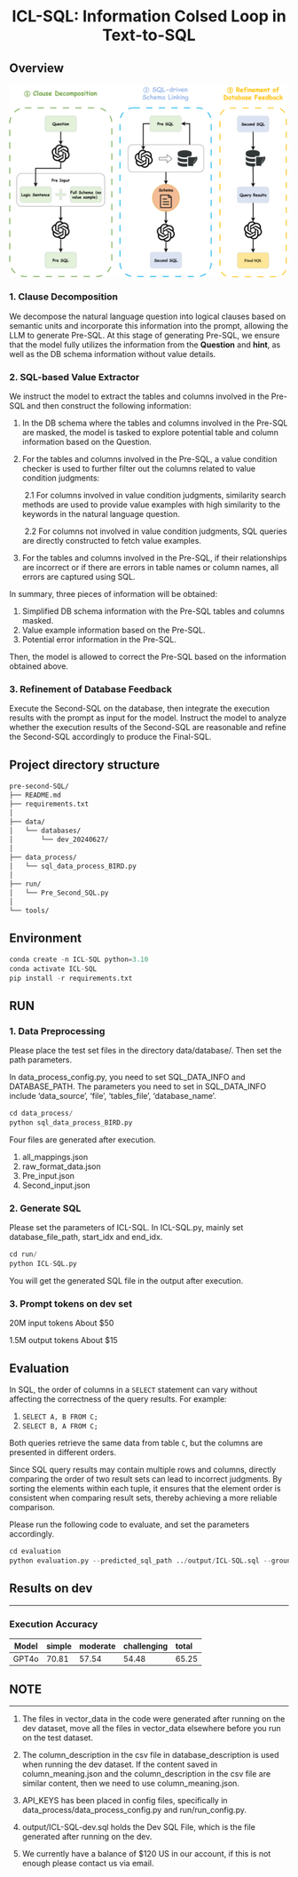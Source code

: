 <h1 style="text-align: center;">ICL-SQL: Information Colsed Loop in Text-to-SQL</h1>

<h2>Overview</h2>


![ICL-SQL](figs/ICL-SQL.svg)

<h3>1. Clause Decomposition</h3>

We decompose the natural language question into logical clauses based on semantic units and incorporate this information into the prompt, allowing the LLM to generate Pre-SQL. 
At this stage of generating Pre-SQL, we ensure that the model fully utilizes the information from the **Question** and **hint**, as well as the DB schema information without value details.

<h3>2. SQL-based Value Extractor</h3>

We instruct the model to extract the tables and columns involved in the Pre-SQL and then construct the following information:

1. In the DB schema where the tables and columns involved in the Pre-SQL are masked, the model is tasked to explore potential table and column information based on the Question.

2. For the tables and columns involved in the Pre-SQL, a value condition checker is used to further filter out the columns related to value condition judgments: 

   ​	2.1 For columns involved in value condition judgments, similarity search methods are used to provide value examples with high similarity to the keywords in the natural language question. 

   ​	2.2 For columns not involved in value condition judgments, SQL queries are directly constructed to fetch value examples.

3. For the tables and columns involved in the Pre-SQL, if their relationships are incorrect or if there are errors in table names or column names, all errors are captured using SQL.

In summary, three pieces of information will be obtained:

1. Simplified DB schema information with the Pre-SQL tables and columns masked.
2. Value example information based on the Pre-SQL.
3. Potential error information in the Pre-SQL.

Then, the model is allowed to correct the Pre-SQL based on the information obtained above.

<h3>3. Refinement of Database Feedback</h3>

Execute the Second-SQL on the database, then integrate the execution results with the prompt as input for the model. Instruct the model to analyze whether the execution results of the Second-SQL are reasonable and refine the Second-SQL accordingly to produce the Final-SQL.

<h2>Project directory structure</h2>


```plaintext
pre-second-SQL/
├── README.md
├── requirements.txt
│
├── data/
│   └── databases/
│		└── dev_20240627/
│
├── data_process/
│   └── sql_data_process_BIRD.py
│
├── run/
│   └── Pre_Second_SQL.py
│
└── tools/
```

<h2>Environment</h2>


```python
conda create -n ICL-SQL python=3.10
conda activate ICL-SQL
pip install -r requirements.txt
```

<h2>RUN</h2>


<h3>1. Data Preprocessing</h3>

Please place the test set files in the directory data/database/. Then set the path parameters. 

In data_process_config.py, you need to set SQL_DATA_INFO and DATABASE_PATH. The parameters you need to set in SQL_DATA_INFO include ‘data_source’, ‘file’, ‘tables_file’, ‘database_name’.

```python
cd data_process/
python sql_data_process_BIRD.py
```

Four files are generated after execution.

1. all_mappings.json
2. raw_format_data.json    
2. Pre_input.json
3. Second_input.json

<h3>2. Generate SQL</h3>

Please set the parameters of ICL-SQL. In ICL-SQL.py, mainly set database_file_path, start_idx and end_idx.

```python
cd run/
python ICL-SQL.py
```

You will get the generated SQL file in the output after execution.

<h3>3. Prompt tokens on dev set</h3>

20M input tokens       About $50

1.5M output tokens     About $15

<h2>Evaluation</h2>


In SQL, the order of columns in a `SELECT` statement can vary without affecting the correctness of the query results. For example:

1. `SELECT A, B FROM C;`
2. `SELECT B, A FROM C;`

Both queries retrieve the same data from table `C`, but the columns are presented in different orders.

Since SQL query results may contain multiple rows and columns, directly comparing the order of two result sets can lead to incorrect judgments. By sorting the elements within each tuple, it ensures that the element order is consistent when comparing result sets, thereby achieving a more reliable comparison.

Please run the following code to evaluate, and set the parameters accordingly.

```python
cd evaluation
python evaluation.py --predicted_sql_path ../output/ICL-SQL.sql --ground_truth_path ../data/database/dev_20240627/dev.sql --data_mode dev --db_root_path ../data/database/dev_20240627/dev_databases/ --diff_json_path ../data/database/dev_20240627/dev.json
```

<h2>Results on dev</h2>
<hr>

### Execution Accuracy

| Model | simple | moderate | challenging | total |
| ----- |:-------|:---------|:------------|:------|
| GPT4o | 70.81  | 57.54    | 54.48       | 65.25 |



<h2>NOTE</h2>
<hr>

1. The files in vector_data in the code were generated after running on the dev dataset, move all the files in vector_data elsewhere before you run on the test dataset.

2. The column_description in the csv file in database_description is used when running the dev dataset. If the content saved in column_meaning.json and the column_description in the csv file are similar content, then we need to use column_meaning.json.

3. API_KEYS has been placed in config files, specifically in data_process/data_process_config.py and run/run_config.py.

4. output/ICL-SQL-dev.sql holds the Dev SQL File, which is the file generated after running on the dev.

5. We currently have a balance of $120 US in our account, if this is not enough please contact us via email.